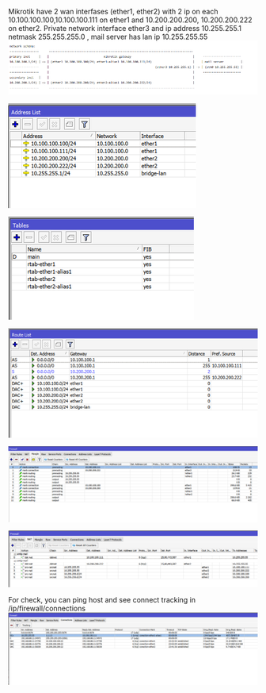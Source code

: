 Mikrotik have 2 wan interfases (ether1, ether2) with 2 ip on each 10.100.100.100,10.100.100.111 on ether1 and 10.200.200.200, 10.200.200.222 on ether2.
Private network interface ether3 and ip address 10.255.255.1 netmask 255.255.255.0 , mail server has lan ip 10.255.255.55
![Alt text](mikrotik-2wan-with-aliases-schema.png?raw=true "IP Address list")


![Alt text](mikrotik-2wan-with-aliases-ip-adddress-list.png?raw=true "IP Address list")

![Alt text](mikrotik-2wan-with-aliases-routing-tables.png?raw=true "Routing tables")

![Alt text](mikrotik-2wan-with-aliases-ip-route-list.png?raw=true "IP Route list")

![Alt text](mikrotik-2wan-with-aliases-ip-firewall-mangle.png?raw=true "IP Firewall Mangle")

![Alt text](mikrotik-2wan-with-aliases-ip-firewall-nat.png?raw=true "IP Firewall Nat")






For check, you can ping host and see connect tracking in /ip/firewall/connections
![Alt text](mikrotik-2wan-with-aliases-ip-firewall-connections.png?raw=true "IP Firewall Connections")

